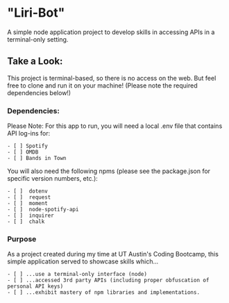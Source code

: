 
# "Liri-Bot"
A simple node application project to develop skills in accessing APIs in a terminal-only setting.

## Take a Look: 

This project is terminal-based, so there is no access on the web. But feel free to clone and run it on your machine!
  (Please note the required dependencies below!)

### Dependencies:

Please Note:  For this app to run, you will need a local .env file that contains API log-ins for:
```
- [ ] Spotify
- [ ] OMDB
- [ ] Bands in Town

```
You will also need the following npms (please see the package.json for specific version numbers, etc.):
```
- [ ]  dotenv
- [ ]  request
- [ ]  moment
- [ ]  node-spotify-api
- [ ]  inquirer
- [ ]  chalk

```

### Purpose

As a project created during my time at UT Austin's Coding Bootcamp, this simple application served to showcase skills which...
```
- [ ] ...use a terminal-only interface (node)
- [ ] ...accessed 3rd party APIs (including proper obfuscation of personal API keys)
- [ ] ...exhibit mastery of npm libraries and implementations.

```
